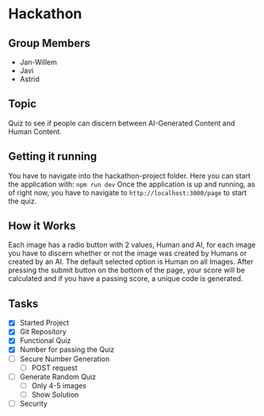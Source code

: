 # Hackathon

## Group Members
 - Jan-Willem
 - Javi
 - Astrid
## Topic
Quiz to see if people can discern between AI-Generated Content and Human Content.

## Getting it running
You have to navigate into the hackathon-project folder. Here you can start the application with: ```npm run dev``` Once the application is up and running, as of right now, you have to navigate to ```http://localhost:3000/page``` to start the quiz.

## How it Works
Each image has a radio button with 2 values, Human and AI, for each image you have to discern whether or not the image was created by Humans or created by an AI. The default selected option is Human on all Images. After pressing the submit button on the bottom of the page, your score will be calculated and if you have a passing score, a unique code is generated.

## Tasks
 - [x] Started Project
 - [x] Git Repository
 - [x] Functional Quiz
 - [x] Number for passing the Quiz
 - [ ] Secure Number Generation
   - [ ] POST request
 - [ ] Generate Random Quiz
   - [ ] Only 4-5 images
   - [ ] Show Solution
 - [ ] Security
